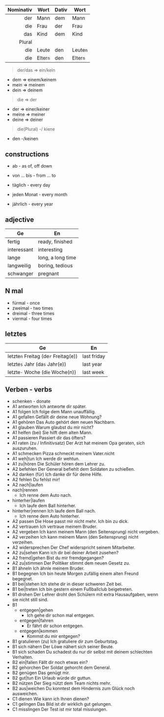 ## 


| Nominativ | Wort     | Dativ | Wort     |
|----------:|----------|-------|----------|
|       der | Mann     | dem   | Mann     |
|       die | Frau     | der   | Frau     |
|       das | Kind     | dem   | Kind     |
|    Plural |          |       |          |
|       die | Leute    | den   | Leute`n` |
|       die | Elter`n` | den   | Elter`n` |

> der/das => ein/kein
- dem => einem/keinem
- mein => meinem
- dein => deinem

> die => der
- der => einer/keiner
- meine => meiner
- deine => deiner

> die(Plural) -/ kiene
- den -/keinen

## constructions
- ab - as of, off down
- von ... bis - from ... to

- täglich - every day
- jeden Monat - every month
- jährlich - every year



## adjective

| Ge          | En                |
|-------------|-------------------|
| fertig      | ready, finished   |
| interessant | interesting       |
| lange       | long, a long time |
| langweilig  | boring, tedious   |
| schwanger   | pregnant          |

## N mal

- fürmal - once
- zweimal - two times
- dreimal - three times
- viermal - four times

## letztes 


| Ge                                   | En          |
|--------------------------------------|-------------|
| letzte`n` Freitag (de`r` Freitag(e)) | last friday |
| letzte`s` Jahr (da`s` Jahr(e))       | last year   |
| letzte`-` Woche (di`e` Woche(n))     | last week   |

## Verben - verbs

- schenken - donate
- A1	antworten	Ich antworte dir später.
- A1	folgen	Ich folge dem Mann unauffällig.
- A1	gefallen	Gefällt dir deine neue Wohnung?
- A1	gehören	Das Auto gehört dem neuen Nachbarn.
- A1	glauben	Warum glaubst du mir nicht?
- A1	helfen (bei)	Sie hilft dem alten Mann.
- A1	passieren	Passiert dir das öfters?
- A1	raten (zu / Infinitivsatz)	Der Arzt hat meinem Opa geraten, sich auszuruhen.
- A1	schmecken	Pizza schmeckt meinem Vater.nicht
- A1	weh|tun	Ich werde dir wehtun.
- A1	zu|hören	Die Schüler hören dem Lehrer zu.
- A2	befehlen	Der General befiehlt dem Soldaten zu schießen.
- A2	danken (für)	Ich danke dir für deine Hilfe.
- A2	fehlen	Du fehlst mir!
- A2	nach|laufen
- nach|rennen
  - Ich renne dem Auto nach.
- hinterher|laufen
  - Ich laufe dem Ball hinterher.
- hinterher|rennen	Ich laufe dem Ball nach.
  - Ich renne dem Auto hinterher.
- A2	passen	Die Hose passt mir nicht mehr. Ich bin zu dick.
- A2	vertrauen	Ich vertraue meinem Bruder.
- A2	vergeben	Ich kann meinem Mann (den Seitensprung) nicht vergeben.
- A2	verzeihen	Ich kann meinem Mann (den Seitensprung) nicht verzeihen.
- A2	widersprechen	Der Chef widerspricht seinem Mitarbeiter.
- A2	zu|sehen	Kann ich dir bei deiner Arbeit zusehen?
- A2	fremd|gehen	Bist du mir fremdgegangen?
- A2	zu|stimmen	Der Politiker stimmt dem neuen Gesetz zu.
- B1	ähneln	Ich ähnle meinem Bruder.
- B1	begegnen	Ich bin heute Morgen zufällig einem alten Freund begegnet.
- B1	bei|stehen	Ich stehe dir in dieser schweren Zeit bei.
- B1	bei|treten	Ich bin gestern einem Fußballclub beigetreten.
- B1	drohen	Der Lehrer droht den Schülern mit extra Hausaufgaben, wenn sie nicht still sind.
- B1
  - entgegen|gehen
    - Ich gehe dir schon mal entgegen.
  - entgegen|fahren
    - Er fährt dir schon entgegen.
  - entgegen|kommen
    - Kommst du mir entgegen?
- B1	gratulieren (zu)	Ich gratuliere dir zum Geburtstag.
- B1	sich nähern	Der Löwe nähert sich seiner Beute.
- B1	sich schaden	Du schadest du nur dir selbst mit deinem schlechten Verhalten.
- B2	ein|fallen	Fällt dir noch etwas ein?
- B2	gehorchen	Der Soldat gehorcht dem General.
- B2	genügen	Das genügt mir.
- B2	gut|tun	Ein Urlaub würde dir guttun.
- B2	nützen	Der Sieg nützt dem Team nichts mehr.
- B2	aus|weichen	Du konntest dem Hindernis zum Glück noch ausweichen.
- C1	dienen	Wie kann ich Ihnen dienen?
- C1	gelingen	Das Bild ist dir wirklich gut gelungen.
- C1	misslingen	Der Test ist mir total misslungen.
